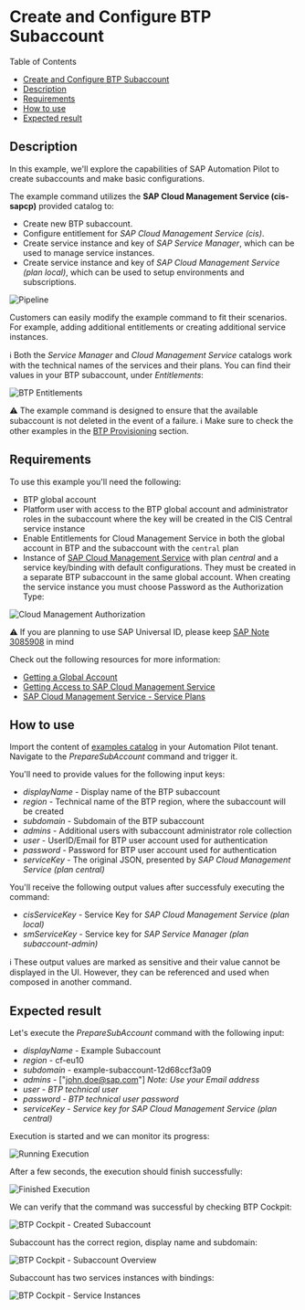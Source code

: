 # Create and Configure BTP Subaccount

Table of Contents

* [Create and Configure BTP Subaccount](#create-and-configure-btp-subaccount)
* [Description](#description)
* [Requirements](#requirements)
* [How to use](#how-to-use)
* [Expected result](#expected-result)

## Description

In this example, we'll explore the capabilities of SAP Automation Pilot to create subaccounts and make basic configurations.

The example command utilizes the **SAP Cloud Management Service (cis-sapcp)** provided catalog to:

* Create new BTP subaccount.
* Configure entitlement for *SAP Cloud Management Service (cis)*.
* Create service instance and key of *SAP Service Manager*, which can be used to manage service instances.
* Create service instance and key of *SAP Cloud Management Service (plan local)*, which can be used to setup environments and subscriptions.

![Pipeline](assets/pipeline.png)

Customers can easily modify the example command to fit their scenarios. For example, adding additional entitlements or creating additional service instances.

:information_source: Both the *Service Manager* and *Cloud Management Service* catalogs work with the technical names of the services and their plans. You can find their values in your BTP subaccount, under *Entitlements*:

![BTP Entitlements](./assets/btp-entitlements.png)

:warning: The example command is designed to ensure that the available subaccount is not deleted in the event of a failure.
:information_source: Make sure to check the other examples in the [BTP Provisioning](../README.md#btp-provisioning) section.

## Requirements

To use this example you'll need the following:

* BTP global account
* Platform user with access to the BTP global account and administrator roles in the subaccount where the key will be created in the CIS Central service instance
* Enable Entitlements for Cloud Management Service in both the global account in BTP and the subaccount with the `central` plan
* Instance of [SAP Cloud Management Service](https://discovery-center.cloud.sap/serviceCatalog/8ffcd3a4-2d85-4a04-a762-be3e31f78a7c) with plan *central* and a service key/binding with default configurations. They must be created in a separate BTP subaccount in the same global account. When creating the service instance you must choose Password as the Authorization Type:

![Cloud Management Authorization](./assets/cloud-management-authorization.png)

:warning: If you are planning to use SAP Universal ID, please keep [SAP Note 3085908](https://launchpad.support.sap.com/#/notes/3085908) in mind

Check out the following resources for more information:

* [Getting a Global Account](https://help.sap.com/docs/btp/sap-business-technology-platform/getting-global-account)
* [Getting Access to SAP Cloud Management Service](https://help.sap.com/docs/BTP/65de2977205c403bbc107264b8eccf4b/3670474a58c24ac2b082e76cbbd9dc19.html)
* [SAP Cloud Management Service - Service Plans](https://help.sap.com/docs/btp/sap-business-technology-platform/sap-cloud-management-service-service-plans)

## How to use

Import the content of [examples catalog](catalog.json) in your Automation Pilot tenant. Navigate to the *PrepareSubAccount* command and trigger it.

You'll need to provide values for the following input keys:

* *displayName* - Display name of the BTP subaccount
* *region* - Technical name of the BTP region, where the subaccount will be created
* *subdomain* - Subdomain of the BTP subaccount
* *admins* - Additional users with subaccount administrator role collection
* *user* - UserID/Email for BTP user account used for authentication
* *password* - Password for BTP user account used for authentication
* *serviceKey* - The original JSON, presented by *SAP Cloud Management Service (plan central)*

You'll receive the following output values after successfuly executing the command:

* *cisServiceKey* - Service Key for *SAP Cloud Management Service (plan local)*
* *smServiceKey* - Service key for *SAP Service Manager (plan subaccount-admin)*

:information_source: These output values are marked as sensitive and their value cannot be displayed in the UI. However, they can be referenced and used when composed in another command.

## Expected result

Let's execute the *PrepareSubAccount* command with the following input:

* *displayName* - Example Subaccount
* *region* - cf-eu10
* *subdomain* - example-subaccount-12d68ccf3a09
* *admins* - ["john.doe@sap.com"] *Note: Use your Email address*
* *user* - *BTP technical user*
* *password* - *BTP technical user password*
* *serviceKey* - *Service key for SAP Cloud Management Service (plan central)*

Execution is started and we can monitor its progress:

![Running Execution](assets/running-execution.png)

After a few seconds, the execution should finish successfully:

![Finished Execution](assets/finished-execution.png)

We can verify that the command was successful by checking BTP Cockpit:

![BTP Cockpit - Created Subaccount](assets/btp-cockpit.png)

Subaccount has the correct region, display name and subdomain:

![BTP Cockpit - Subaccount Overview](assets/subaccount-overview.png)

Subaccount has two services instances with bindings:

![BTP Cockpit - Service Instances](assets/service-instances.png)
